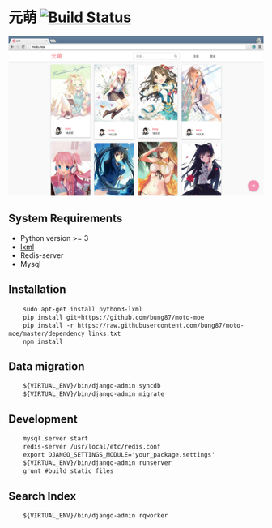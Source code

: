 # 元萌 [![Build Status](https://travis-ci.org/bung87/moto-moe.svg?branch=master)](https://travis-ci.org/bung87/moto-moe)
![brower preview](moto.moe_brower_preview_2015-08-29.png)  
## System Requirements
* Python version >= 3
* [lxml](http://lxml.de/installation.html)
* Redis-server
* Mysql

## Installation
```
    sudo apt-get install python3-lxml
    pip install git+https://github.com/bung87/moto-moe 
    pip install -r https://raw.githubusercontent.com/bung87/moto-moe/master/dependency_links.txt
    npm install

```
## Data migration 
```
    ${VIRTUAL_ENV}/bin/django-admin syncdb
    ${VIRTUAL_ENV}/bin/django-admin migrate
```
## Development
```
    mysql.server start
    redis-server /usr/local/etc/redis.conf
    export DJANGO_SETTINGS_MODULE='your_package.settings'
    ${VIRTUAL_ENV}/bin/django-admin runserver
    grunt #build static files

```

## Search Index

```
    ${VIRTUAL_ENV}/bin/django-admin rqworker
```
